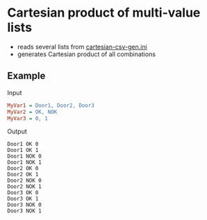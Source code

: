 # Cartesian product of multi-value lists

* reads several lists from [cartesian-csv-gen.ini](cartesian-csv-gen.ini)
* generates Cartesian product of all combinations

## Example

Input

```ini
MyVar1 = Door1, Door2, Door3
MyVar2 = OK, NOK
MyVar3 = 0, 1
```

Output

```text
Door1 OK 0
Door1 OK 1
Door1 NOK 0
Door1 NOK 1
Door2 OK 0
Door2 OK 1
Door2 NOK 0
Door2 NOK 1
Door3 OK 0
Door3 OK 1
Door3 NOK 0
Door3 NOK 1
```
